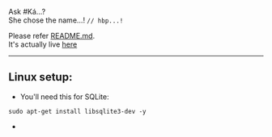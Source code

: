 Ask #Ká...?  
She chose the name...! `// hbp...!`

Please refer [README.md](/markdown/README.md).  
It's actually live [here](https://alpha-sneu.xyz/)

---

## Linux setup:

- You'll need this for SQLite:
```
sudo apt-get install libsqlite3-dev -y
```

- 

